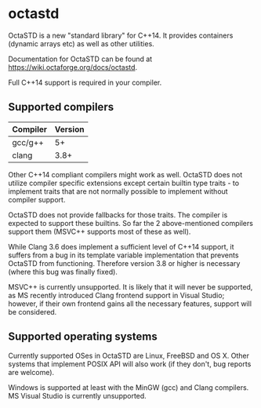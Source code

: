 # octastd

OctaSTD is a new "standard library" for C++14. It provides containers
(dynamic arrays etc) as well as other utilities.

Documentation for OctaSTD can be found at https://wiki.octaforge.org/docs/octastd.

Full C++14 support is required in your compiler.

## Supported compilers

Compiler | Version
-------- | -------
gcc/g++  | 5+
clang    | 3.8+

Other C++14 compliant compilers might work as well. OctaSTD does not utilize
compiler specific extensions except certain builtin type traits - to implement
traits that are not normally possible to implement without compiler support.

OctaSTD does not provide fallbacks for those traits. The compiler is expected
to support these builtins. So far the 2 above-mentioned compilers support them
(MSVC++ supports most of these as well).

While Clang 3.6 does implement a sufficient level of C++14 support, it suffers
from a bug in its template variable implementation that prevents OctaSTD from
functioning. Therefore version 3.8 or higher is necessary (where this bug was
finally fixed).

MSVC++ is currently unsupported. It is likely that it will never be supported,
as MS recently introduced Clang frontend support in Visual Studio; however,
if their own frontend gains all the necessary features, support will be
considered.

## Supported operating systems

Currently supported OSes in OctaSTD are Linux, FreeBSD and OS X. Other
systems that implement POSIX API will also work (if they don't, bug reports
are welcome).

Windows is supported at least with the MinGW (gcc) and Clang compilers. MS
Visual Studio is currently unsupported.
